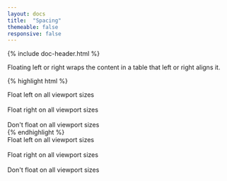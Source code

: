 ```yaml
---
layout: docs
title:  "Spacing"
themeable: false
responsive: false
---
```

{% include doc-header.html %}

Floating left or right wraps the content in a table that left or right aligns it.

{% highlight html %}
<div class="float-left">Float left on all viewport sizes</div><br>
<div class="float-right">Float right on all viewport sizes</div><br>
<div class="float-none">Don't float on all viewport sizes</div>
{% endhighlight %}

<div class="float-left">Float left on all viewport sizes</div><br>
<div class="float-right">Float right on all viewport sizes</div><br>
<div class="float-none">Don't float on all viewport sizes</div>
